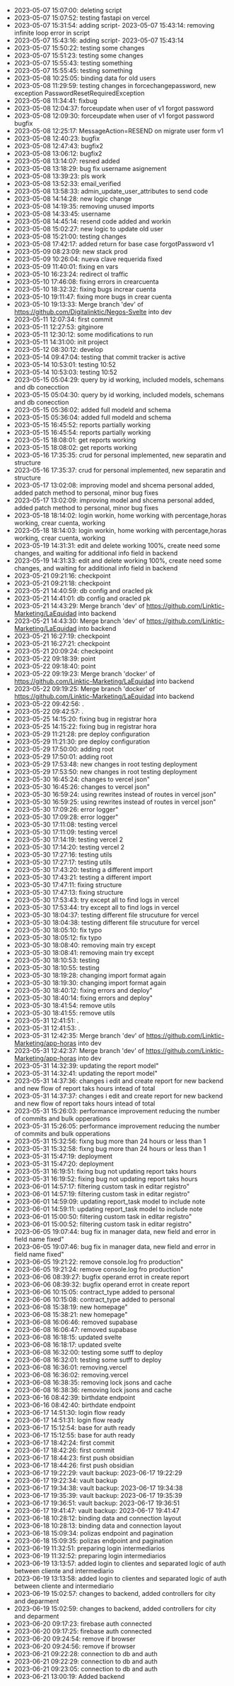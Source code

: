 - 2023-05-07 15:07:00: deleting script
- 2023-05-07 15:07:52: testing fastapi on vercel
- 2023-05-07 15:31:54: adding script- 2023-05-07 15:43:14: removing infinite loop error in script
- 2023-05-07 15:43:16: adding script- 2023-05-07 15:43:14
- 2023-05-07 15:50:22: testing some changes
- 2023-05-07 15:51:23: testing some changes
- 2023-05-07 15:55:43: testing something
- 2023-05-07 15:55:45: testing something
- 2023-05-08 10:25:05: binding data for old users
- 2023-05-08 11:29:59: testing changes in forcechangepassword, new exception PasswordResetRequiredException
- 2023-05-08 11:34:41: fixbug
- 2023-05-08 12:04:37: forceupdate when user of v1 forgot password
- 2023-05-08 12:09:30: forceupdate when user of v1 forgot password bugfix
- 2023-05-08 12:25:17: MessageAction=RESEND on migrate user form v1
- 2023-05-08 12:40:23: bugfix
- 2023-05-08 12:47:43: bugfix2
- 2023-05-08 13:06:12: bugfix2
- 2023-05-08 13:14:07: resned added
- 2023-05-08 13:18:29: bug fix username asignement
- 2023-05-08 13:39:23: pls work
- 2023-05-08 13:52:33: email_verified
- 2023-05-08 13:58:33: admin_update_user_attributes to send code
- 2023-05-08 14:14:28: new logic change
- 2023-05-08 14:19:35: removing unused imports
- 2023-05-08 14:33:45: username
- 2023-05-08 14:45:14:  resend code added and workin
- 2023-05-08 15:02:27: new logic to update old user
- 2023-05-08 15:21:00: testing changes
- 2023-05-08 17:42:17: added return for base case forgotPassword v1
- 2023-05-09 08:23:09: new stack prod
- 2023-05-09 10:26:04: nueva clave requerida fixed
- 2023-05-09 11:40:01:  fixing en vars
- 2023-05-10 16:23:24: redirect ol traffic
- 2023-05-10 17:46:08: fixing errors in crearcuenta
- 2023-05-10 18:32:32: fixing bugs increar cuenta
- 2023-05-10 19:11:47: fixing more bugs in crear cuenta
- 2023-05-10 19:13:33: Merge branch 'dev' of https://github.com/Digitalinktic/Negos-Svelte into dev
- 2023-05-11 12:07:34: first commit
- 2023-05-11 12:27:53: gitginore
- 2023-05-11 12:30:12: some modifications to run
- 2023-05-11 14:31:00: init project
- 2023-05-12 08:30:12: develop
- 2023-05-14 09:47:04: testing that commit tracker is active
- 2023-05-14 10:53:01: testing 10:52
- 2023-05-14 10:53:03: testing 10:52
- 2023-05-15 05:04:29: query by id working, included models, schemans and db conecction
- 2023-05-15 05:04:30: query by id working, included models, schemans and db conecction
- 2023-05-15 05:36:02: added full modeld and schema
- 2023-05-15 05:36:04: added full modeld and schema
- 2023-05-15 16:45:52: reports partially working
- 2023-05-15 16:45:54: reports partially working
- 2023-05-15 18:08:01: get reports working
- 2023-05-15 18:08:02: get reports working
- 2023-05-16 17:35:35: crud for personal implemented, new separatin and structure
- 2023-05-16 17:35:37: crud for personal implemented, new separatin and structure
- 2023-05-17 13:02:08: improving model and shcema personal added, added patch method to personal, minor bug fixes
- 2023-05-17 13:02:09: improving model and shcema personal added, added patch method to personal, minor bug fixes
- 2023-05-18 18:14:02: login workin, home working with percentage,horas working, crear cuenta, working
- 2023-05-18 18:14:03: login workin, home working with percentage,horas working, crear cuenta, working
- 2023-05-19 14:31:31: edit and delete working 100%, create need some changes, and waiting for additional info field in backend
- 2023-05-19 14:31:33: edit and delete working 100%, create need some changes, and waiting for additional info field in backend
- 2023-05-21 09:21:16: checkpoint
- 2023-05-21 09:21:18: checkpoint
- 2023-05-21 14:40:59: db config and oracled pk
- 2023-05-21 14:41:01: db config and oracled pk
- 2023-05-21 14:43:29: Merge branch 'dev' of https://github.com/Linktic-Marketing/LaEquidad into backend
- 2023-05-21 14:43:30: Merge branch 'dev' of https://github.com/Linktic-Marketing/LaEquidad into backend
- 2023-05-21 16:27:19: checkpoint
- 2023-05-21 16:27:21: checkpoint
- 2023-05-21 20:09:24: checkpoint
- 2023-05-22 09:18:39: point
- 2023-05-22 09:18:40: point
- 2023-05-22 09:19:23: Merge branch 'docker' of https://github.com/Linktic-Marketing/LaEquidad into backend
- 2023-05-22 09:19:25: Merge branch 'docker' of https://github.com/Linktic-Marketing/LaEquidad into backend
- 2023-05-22 09:42:56: .
- 2023-05-22 09:42:57: .
- 2023-05-25 14:15:20: fixing bug in registrar hora
- 2023-05-25 14:15:22: fixing bug in registrar hora
- 2023-05-29 11:21:28: pre deploy configuration
- 2023-05-29 11:21:30: pre deploy configuration
- 2023-05-29 17:50:00: adding root
- 2023-05-29 17:50:01: adding root
- 2023-05-29 17:53:48:  new changes in root testing deployment
- 2023-05-29 17:53:50:  new changes in root testing deployment
- 2023-05-30 16:45:24: changes to vercel json"
- 2023-05-30 16:45:26: changes to vercel json"
- 2023-05-30 16:59:24: using rewrites instead of routes in vercel json"
- 2023-05-30 16:59:25: using rewrites instead of routes in vercel json"
- 2023-05-30 17:09:26: error logger"
- 2023-05-30 17:09:28: error logger"
- 2023-05-30 17:11:08: testing vercel
- 2023-05-30 17:11:09: testing vercel
- 2023-05-30 17:14:19: testing vercel 2
- 2023-05-30 17:14:20: testing vercel 2
- 2023-05-30 17:27:16: testing utils
- 2023-05-30 17:27:17: testing utils
- 2023-05-30 17:43:20: testing a different import
- 2023-05-30 17:43:21: testing a different import
- 2023-05-30 17:47:11: fixing structure
- 2023-05-30 17:47:13: fixing structure
- 2023-05-30 17:53:43: try except all to find logs in vercel
- 2023-05-30 17:53:44: try except all to find logs in vercel
- 2023-05-30 18:04:37: testing different file strucuture for vercel
- 2023-05-30 18:04:38: testing different file strucuture for vercel
- 2023-05-30 18:05:10: fix typo
- 2023-05-30 18:05:12: fix typo
- 2023-05-30 18:08:40: removing main try except
- 2023-05-30 18:08:41: removing main try except
- 2023-05-30 18:10:53: testing
- 2023-05-30 18:10:55: testing
- 2023-05-30 18:19:28: changing import format again
- 2023-05-30 18:19:30: changing import format again
- 2023-05-30 18:40:12: fixing errors and deploy"
- 2023-05-30 18:40:14: fixing errors and deploy"
- 2023-05-30 18:41:54: remove utils
- 2023-05-30 18:41:55: remove utils
- 2023-05-31 12:41:51: .
- 2023-05-31 12:41:53: .
- 2023-05-31 12:42:35: Merge branch 'dev' of https://github.com/Linktic-Marketing/app-horas into dev
- 2023-05-31 12:42:37: Merge branch 'dev' of https://github.com/Linktic-Marketing/app-horas into dev
- 2023-05-31 14:32:39: updating the report model"
- 2023-05-31 14:32:41: updating the report model"
- 2023-05-31 14:37:36: changes i edit and create report for new backend and new flow of report taks hours intead of total
- 2023-05-31 14:37:37: changes i edit and create report for new backend and new flow of report taks hours intead of total
- 2023-05-31 15:26:03: performance improvement reducing the number of commits and bulk opperations
- 2023-05-31 15:26:05: performance improvement reducing the number of commits and bulk opperations
- 2023-05-31 15:32:56: fixng bug more than 24 hours or less than 1
- 2023-05-31 15:32:58: fixng bug more than 24 hours or less than 1
- 2023-05-31 15:47:19: deployment
- 2023-05-31 15:47:20: deployment
- 2023-05-31 16:19:51: fixing bug not updating report taks hours
- 2023-05-31 16:19:52: fixing bug not updating report taks hours
- 2023-06-01 14:57:17: filtering custom task in editar registro"
- 2023-06-01 14:57:19: filtering custom task in editar registro"
- 2023-06-01 14:59:09: updating report_task model to include note
- 2023-06-01 14:59:11: updating report_task model to include note
- 2023-06-01 15:00:50: filtering custom task in editar registro"
- 2023-06-01 15:00:52: filtering custom task in editar registro"
- 2023-06-05 19:07:44: bug fix in manager data, new field and error in field name fixed"
- 2023-06-05 19:07:46: bug fix in manager data, new field and error in field name fixed"
- 2023-06-05 19:21:22: remove console.log fro production"
- 2023-06-05 19:21:24: remove console.log fro production"
- 2023-06-06 08:39:27: bugfix operand errot in create report
- 2023-06-06 08:39:32: bugfix operand errot in create report
- 2023-06-06 10:15:05: contract_type added to personal
- 2023-06-06 10:15:08: contract_type added to personal
- 2023-06-08 15:38:19: new homepage"
- 2023-06-08 15:38:21: new homepage"
- 2023-06-08 16:06:46: removed supabase
- 2023-06-08 16:06:47: removed supabase
- 2023-06-08 16:18:15: updated svelte
- 2023-06-08 16:18:17: updated svelte
- 2023-06-08 16:32:00: testing some sutff to deploy
- 2023-06-08 16:32:01: testing some sutff to deploy
- 2023-06-08 16:36:01: removing.vercel
- 2023-06-08 16:36:02: removing.vercel
- 2023-06-08 16:38:35: removing lock jsons and cache
- 2023-06-08 16:38:36: removing lock jsons and cache
- 2023-06-16 08:42:39: birthdate endpoint
- 2023-06-16 08:42:40: birthdate endpoint
- 2023-06-17 14:51:30: login flow ready
- 2023-06-17 14:51:31: login flow ready
- 2023-06-17 15:12:54: base for auth ready
- 2023-06-17 15:12:55: base for auth ready
- 2023-06-17 18:42:24: first commit
- 2023-06-17 18:42:26: first commit
- 2023-06-17 18:44:23: first push obsidian
- 2023-06-17 18:44:26: first push obsidian
- 2023-06-17 19:22:29: vault backup: 2023-06-17 19:22:29
- 2023-06-17 19:22:34: vault backup
- 2023-06-17 19:34:38: vault backup: 2023-06-17 19:34:38
- 2023-06-17 19:35:39: vault backup: 2023-06-17 19:35:39
- 2023-06-17 19:36:51: vault backup: 2023-06-17 19:36:51
- 2023-06-17 19:41:47: vault backup: 2023-06-17 19:41:47
- 2023-06-18 10:28:12: binding data and connection layout
- 2023-06-18 10:28:13: binding data and connection layout
- 2023-06-18 15:09:34: polizas endpoint and pagination
- 2023-06-18 15:09:35: polizas endpoint and pagination
- 2023-06-19 11:32:51: preparing login intermediarios
- 2023-06-19 11:32:52: preparing login intermediarios
- 2023-06-19 13:13:57: added login to clientes and separated logic of auth between cliente and intermediario
- 2023-06-19 13:13:58: added login to clientes and separated logic of auth between cliente and intermediario
- 2023-06-19 15:02:57: changes to backend, added controllers for city and deparment
- 2023-06-19 15:02:59: changes to backend, added controllers for city and deparment
- 2023-06-20 09:17:23: firebase auth connected
- 2023-06-20 09:17:25: firebase auth connected
- 2023-06-20 09:24:54: remove if browser
- 2023-06-20 09:24:56: remove if browser
- 2023-06-21 09:22:28: connection to db and auth
- 2023-06-21 09:22:29: connection to db and auth
- 2023-06-21 09:23:05: connection to db and auth
- 2023-06-21 13:00:19: Added backend

